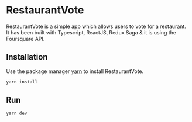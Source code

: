 # RestaurantVote

RestaurantVote is a simple app which allows users to vote for a restaurant.
It has been built with Typescript, ReactJS, Redux Saga & it is using the Foursquare API.  
## Installation

Use the package manager [yarn](https://yarnpkg.com/lang/en/) to install RestaurantVote.

```bash
yarn install
```

## Run 
```bash
yarn dev
```
